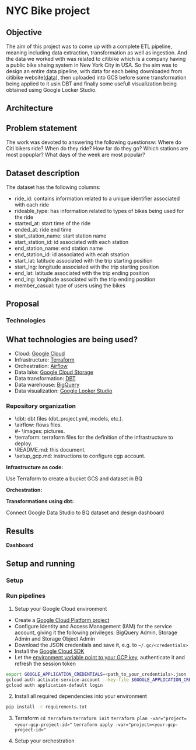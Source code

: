 # NYC Bike project

## Objective
The aim of this project was to come up with a complete ETL pipeline, meaning including data extraction, transformation as well as ingestion. And the data we worked with was related to citibike which is a company having a public bike shaing system in New York City in USA. So the aim was to design an entire data pipeline, with data for each being downloaded from citibike website([data](https://s3.amazonaws.com/tripdata/index.html)), then uploaded into GCS before some transformation being applied to it usin DBT and finally some usefull visualization being obtained using Google Locker Studio.


## Architecture


## Problem statement
The work was devoted to answering the following questionsw: Where do Citi bikers ride? When do they ride? How far do they go? Which stations are most popuplar? What days of the week are most popular?


## Dataset description
The dataset has the following columns:
- ride_id: contains information related to a unique identifier associated with each ride			
- rideable_type: has information related to types of bikes being used for the ride					
- started_at: start time of the ride					
- ended_at: ride end time					
- start_station_name: start station name					
- start_station_id: id associated with each station					
- end_station_name: end station name					
- end_station_id: id associated with ecah stsation						
- start_lat: latitude associated with the trip starting position					
- start_lng: longitude associated with the trip starting position					
- end_lat: latitude associated with the trip ending position					
- end_lng: longitude associated with the trip ending position					
- member_casual: type of users using the bikes					



## Proposal

### Technologies
## What technologies are being used?
- Cloud: [Google Cloud](https://cloud.google.com)
- Infrastructure: [Terraform](https://www.terraform.io/)
- Orchestration: [Airflow](https://airflow.apache.org/)
- Data lake: [Google Cloud Storage](https://cloud.google.com/storage)
- Data transformation: [DBT](https://www.getdbt.com/)
- Data warehouse: [BigQuery](https://cloud.google.com/bigquery)
- Data visualization: [Google Looker Studio](https://cloud.google.com/looker)


### Repository organization
- \dbt: dbt files (dbt_project.yml, models, etc.).
- \airflow:  flows files.  
#- \images: pictures.  
- \terraform: terraform files for the definition of the infrastructure to deploy.  
- \README.md: this document.  
- \setup_gcp.md: instructions to configure cgp account.  
  

**Infrastructure as code:**  

Use Terraform to create a bucket GCS and dataset in BQ  

  **Orchestration:**  


**Transformations using dbt:**  
  
 

  
  Connect Google Data Studio to BQ dataset and design dashboard  

  ## Results

**Dashboard**


## Setup and running



### Setup




### Run pipelines
1. Setup your Google Cloud environment
- Create a [Google Cloud Platform project](https://console.cloud.google.com/cloud-resource-manager)
- Configure Identity and Access Management (IAM) for the service account, giving it the following privileges: BigQuery Admin, Storage Admin and Storage Object Admin
- Download the JSON credentials and save it, e.g. to `~/.gc/<credentials>`
- Install the [Google Cloud SDK](https://cloud.google.com/sdk/docs/install-sdk)
- Let the [environment variable point to your GCP key](https://cloud.google.com/docs/authentication/application-default-credentials#GAC), authenticate it and refresh the session token
```bash
export GOOGLE_APPLICATION_CREDENTIALS=<path_to_your_credentials>.json
gcloud auth activate-service-account --key-file $GOOGLE_APPLICATION_CREDENTIALS
gcloud auth application-default login
```
2. Install all required dependencies into your environment
```bash
pip install -r requirements.txt
```
3. Terraform
`cd terraform`
`terraform init`
`terraform plan -var="project=<your-gcp-project-id>"`
`terraform apply -var="project=<your-gcp-project-id>"`


5. Setup your orchestration


```
